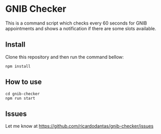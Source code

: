 # GNIB Checker

This is a command script which checks every 60 seconds for GNIB appointments and shows a notification if there are some slots available.

## Install

Clone this repository and then run the command bellow:
```
npm install
```

## How to use
```
cd gnib-checker
npm run start
```

## Issues

Let me know at https://github.com/ricardodantas/gnib-checker/issues
